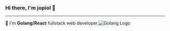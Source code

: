 ### Hi there, I'm jopiol 👋
-------------------
📏 I'm <strong>Golang/React</strong> fullstack web developer.![Golang Logo](https://upload.wikimedia.org/wikipedia/commons/thumb/0/05/Go_Logo_Blue.svg/2560px-Go_Logo_Blue.svg.png)
